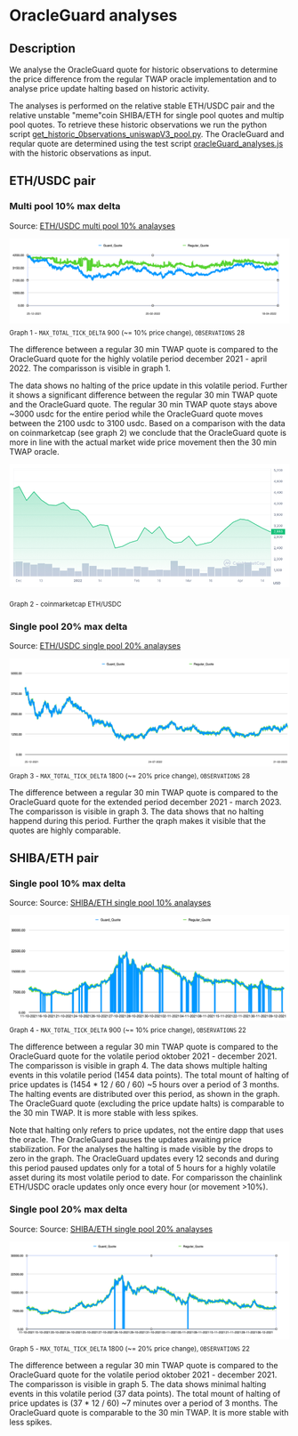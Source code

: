 # OracleGuard analyses

## Description
We analyse the OracleGuard quote for historic observations to determine the price difference from the regular TWAP oracle implementation and to analyse price update halting based on historic activity.

The analyses is performed on the relative stable ETH/USDC pair and the relative unstable "meme"coin SHIBA/ETH for single pool quotes and multip pool quotes. To retrieve these historic observations we run the python script [get_historic_0bservations_uniswapV3_pool.py](get_historic_0bservations_uniswapV3_pool.py). The OracleGuard and reqular quote are determined using the test script [oracleGuard_analyses.js](oracleGuard_analyses.js) with the historic observations as input. 

## ETH/USDC pair

### Multi pool 10% max delta
Source: [ETH/USDC multi pool 10% analayses](https://github.com/keviinfoes/OracleGuard/tree/main/analysis/output/ETH%3AUSDC/MULTI-pools-%5B0%5D-%5B1%5D-%5B2%5D/o28_m4_s4-STD1800_MTD1800)

![multi pool 10%](https://github.com/keviinfoes/OracleGuard/blob/main/analysis/assets/eth%3Ausdc-multi-pool-10%25.png)
<sub>Graph 1 - `MAX_TOTAL_TICK_DELTA` 900 (~= 10% price change), `OBSERVATIONS` 28</sub> 

The difference between a regular 30 min TWAP quote is compared to the OracleGuard quote for the highly volatile period december 2021 - april 2022. The comparisson is visible in graph 1.

The data shows no halting of the price update in this volatile period. Further it shows a significant difference between the regular 30 min TWAP quote and the OracleGuard quote. The regular 30 min TWAP quote stays above ~3000 usdc for the entire period while the OracleGuard quote moves between the 2100 usdc to 3100 usdc. Based on a comparison with the data on coinmarketcap (see graph 2) we conclude that the OracleGuard quote is more in line with the actual market wide price movement then the 30 min TWAP oracle.

![coinmarketcap compare](https://github.com/keviinfoes/OracleGuard/blob/main/analysis/assets/eth%3Ausdc-coinmarketcap-compare.png)

<sub>Graph 2 - coinmarketcap ETH/USDC</sub> 

### Single pool 20% max delta
Source: [ETH/USDC single pool 20% analayses](https://github.com/keviinfoes/OracleGuard/tree/main/analysis/output/ETH%3AUSDC/pools%5B1%5D-0x8ad599c3A0ff1De082011EFDDc58f1908eb6e6D8/o28_m4_s4-STD568_MTD1800)

![single pool 20%](https://github.com/keviinfoes/OracleGuard/blob/main/analysis/assets/eth%3Ausdc-pool%5B1%5D-20%25.png)
<sub>Graph 3 - `MAX_TOTAL_TICK_DELTA` 1800 (~= 20% price change), `OBSERVATIONS` 28</sub> 

The difference between a regular 30 min TWAP quote is compared to the OracleGuard quote for the extended period december 2021 - march 2023. The comparisson is visible in graph 3. The data shows that no halting happend during this period. Further the qraph makes it visible that the quotes are highly comparable.

## SHIBA/ETH pair

### Single pool 10% max delta
Source: Source: [SHIBA/ETH single pool 10% analayses](https://github.com/keviinfoes/OracleGuard/tree/main/analysis/output/SHIBA%3AETH/pools%5B1%5D-0x5764a6F2212D502bC5970f9f129fFcd61e5D7563/o22_m4_s4-STD900_MTD900)

![single pool 10%](https://github.com/keviinfoes/OracleGuard/blob/main/analysis/assets/shiba%3Aeth-pool%5B1%5D-10%25.png)
<sub>Graph 4 - `MAX_TOTAL_TICK_DELTA` 900 (~= 10% price change), `OBSERVATIONS` 22</sub> 

The difference between a regular 30 min TWAP quote is compared to the OracleGuard quote for the volatile period oktober 2021 - december 2021. The comparisson is visible in graph 4. The data shows multiple halting events in this volatile period (1454 data points). The total mount of halting of price updates is (1454 * 12 / 60 / 60) ~5 hours over a period of 3 months. The halting events are distributed over this period, as shown in the graph. The OracleGuard quote (excluding the price update halts) is comparable to the 30 min TWAP. It is more stable with less spikes.

Note that halting only refers to price updates, not the entire dapp that uses the oracle. The OracleGuard pauses the updates awaiting price stabilization. For the analyses the halting is made visible by the drops to zero in the graph.
The OracleGuard updates every 12 seconds and during this period paused updates only for a total of 5 hours for a highly volatile asset during its most volatile period to date. For comparisson the chainlink ETH/USDC oracle updates only once every hour (or movement >10%). 

### Single pool 20% max delta
Source: Source: [SHIBA/ETH single pool 20% analayses](https://github.com/keviinfoes/OracleGuard/tree/main/analysis/output/SHIBA%3AETH/pools%5B1%5D-0x5764a6F2212D502bC5970f9f129fFcd61e5D7563/o22_m4_s4-STD1800_MTD1800)

![single pool 20%](https://github.com/keviinfoes/OracleGuard/blob/main/analysis/assets/shiba%3Aeth-pool%5B1%5D-20%25.png)
<sub>Graph 5 - `MAX_TOTAL_TICK_DELTA` 1800 (~= 20% price change), `OBSERVATIONS` 22</sub> 

The difference between a regular 30 min TWAP quote is compared to the OracleGuard quote for the volatile period oktober 2021 - december 2021. The comparisson is visible in graph 5. The data shows minimal halting events in this volatile period (37 data points). The total mount of halting of price updates is (37 * 12 / 60) ~7 minutes over a period of 3 months. The OracleGuard quote is comparable to the 30 min TWAP. It is more stable with less spikes.
